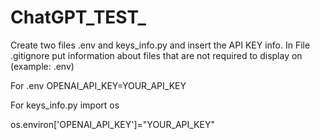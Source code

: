 # ChatGPT_TEST_

Create two files .env and keys_info.py and insert the API KEY info. In File .gitignore put information about files that are not required to display on (example: .env)

For .env OPENAI_API_KEY=YOUR_API_KEY

For keys_info.py
import os

os.environ['OPENAI_API_KEY']="YOUR_API_KEY"
